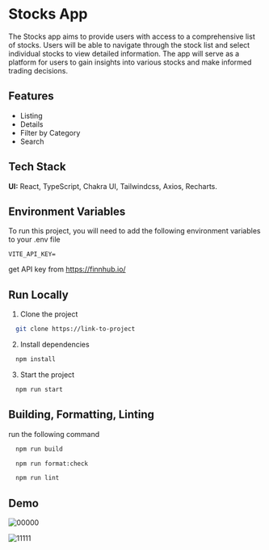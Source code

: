 # Stocks App 

The Stocks app aims to provide users with access to a comprehensive list of stocks. Users will be able to navigate through the stock list and select individual stocks to view detailed information. The app will serve as a platform for users to gain insights into various stocks and make informed trading decisions.

## Features

- Listing
- Details
- Filter by Category
- Search


## Tech Stack

**UI:** React, TypeScript, Chakra UI, Tailwindcss, Axios, Recharts.

## Environment Variables

To run this project, you will need to add the following environment variables to your .env file

`VITE_API_KEY=`

get API key from https://finnhub.io/


## Run Locally

1. Clone the project

```bash
  git clone https://link-to-project
```
2. Install  dependencies

```bash
  npm install
```
3. Start the project

```bash
  npm run start
```

## Building, Formatting, Linting

run the following command

```bash
  npm run build
```
```bash
  npm run format:check
```
```bash
  npm run lint
```

## Demo
![00000](https://github.com/mkamergani/Stock-App/assets/64110271/e6d6b7d5-66fe-4b85-9c32-c8217db131bf)

![11111](https://github.com/mkamergani/Stock-App/assets/64110271/37a600b3-3562-4ca6-92e3-c59f72f33080)


